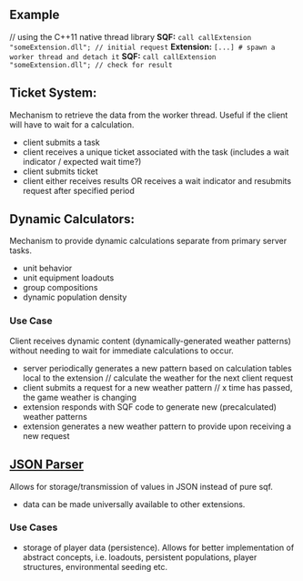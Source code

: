 
## Example

// using the C++11 native thread library
**SQF:** `call callExtension "someExtension.dll"; // initial request`
**Extension:** `[...] # spawn a worker thread and detach it`
**SQF:** `call callExtension "someExtension.dll"; // check for result`

## Ticket System:
Mechanism to retrieve the data from the worker thread. Useful if the client will have to wait for a calculation.

* client submits a task
* client receives a unique ticket associated with the task (includes a wait indicator / expected wait time?)
* client submits ticket
* client either receives results OR receives a wait indicator and resubmits request after specified period

## Dynamic Calculators:
Mechanism to provide dynamic calculations separate from primary server tasks.

* unit behavior
* unit equipment loadouts
* group compositions
* dynamic population density

### Use Case
Client receives dynamic content (dynamically-generated weather patterns) without needing to wait for immediate calculations to occur.

* server periodically generates a new pattern based on calculation tables local to the extension // calculate the weather for the next client request
* client submits a request for a new weather pattern // x time has passed, the game weather is changing
* extension responds with SQF code to generate new (precalculated) weather patterns
* extension generates a new weather pattern to provide upon receiving a new request

## [JSON Parser](/plugins/json-parser.sqf)
Allows for storage/transmission of values in JSON instead of pure sqf.

* data can be made universally available to other extensions.

### Use Cases
* storage of player data (persistence). Allows for better implementation of abstract concepts, i.e. loadouts, persistent populations, player structures, environmental seeding etc.
